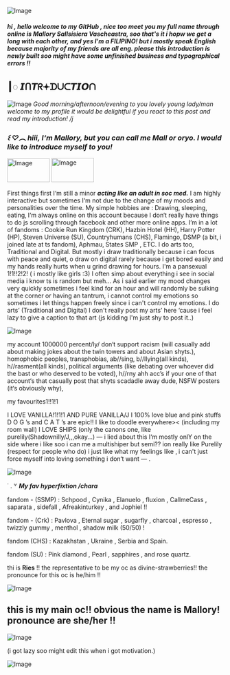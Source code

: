 
![Image](https://github.com/user-attachments/assets/7fe8701b-c697-4ad8-946f-69d68ff4601e)


###### ***hi , hello welcome to my GitHub , nice too meet you my full name through online is Mallory Sallsisiera Vascheastra, soo that's it i hopw we get a long with each other, and yes I'm a FILIPINO! but i mostly speak English because majority of my friends are all eng. please this introduction is newly built soo might have some unfinished business and typographical errors !!***

## ┃◌ 𝙄ᑎ𝙏ᖇ𖥔ᗪᑌᑕ𝙏𝙄𝙊ᑎ
![Image](https://github.com/user-attachments/assets/93a9496d-1d6c-41e3-b0b1-5a364746e173)
*Good morning/afternoon/evening to you lovely young lady/man welcome to my profile it would be delightful if you react to this post and read my introduction! /j*

### *꒰ ♡︵ hiii‚ I‘m Mallory‚ but you can call me Mall or oryo. I would like to introduce myself to you!*

<img width="99" height="55" alt="Image" src="https://github.com/user-attachments/assets/f3867843-7171-4fbb-8da7-32b0f791f305" /> <img width="99" height="56" alt="Image" src="https://github.com/user-attachments/assets/7139f3f9-f273-4a18-92f9-53e79d9a3a23" />

First things first I‘m still a minor ***acting like an adult in soc med.***
 I am highly interactive but sometimes I‘m not due to the change of my moods and personalities over the time.
My simple hobbies are : Drawing‚ sleeping‚ eating‚ 
I‘m always online on this account because I don‘t really have things to do js scrolling through facebook and other more online apps.
I’m in a lot of fandoms : Cookie Run Kingdom (CRK)‚ Hazbin Hotel (HH)‚ Harry Potter (HP)‚ Steven Universe (SU)‚ Countryhumans (CHS)‚ Flamingo‚ DSMP (a bit‚ i joined late at ts fandom)‚ Aphmau‚ States SMP , ETC.
I do arts too‚ Traditional and Digital. But mostly i draw traditionally because i can focus with peace and quiet‚ o draw on digital rarely because i get bored easily and my hands really hurts when u grind drawing for hours.
I'm a pansexual 1!1!!2!2!  ( i mostly like girls :3)
I often simp about everything i see in social media i know ts is random but meh...
As i said earlier my mood changes very quickly sometimes i feel kind for an hour and will randomly be sulking at the corner or having an tantrum, i cannot control my emotions so sometimes i let things happen freely since i can't control my emotions.
I do arts’ (Traditional and Digital) I don't really post my arts’ here ‘cause i feel lazy to give a caption to that art (js kidding I'm just shy to post it..)

![Image](https://github.com/user-attachments/assets/582fe876-f149-4065-81a7-1db49f01e124)

my account 1000000 percent/ly/ don‘t support racism (will casually add about making jokes about the twin towers and about Asian shyts.)‚
homophobic peoples‚
transphobias‚
ab//sing‚ 
b//llying(all kinds)‚
h//rasment(all kinds)‚
political arguments (like debating over whoever did the bast or who deserved to be voted)‚
h//rny ahh acc’s if your one of that account‘s that casually post that shyts scadadle away dude‚
NSFW posters (it‘s obviously why)‚

my favourites1!!1!1

I LOVE VANILLA!1!1!1 AND PURE VANILLA/J
I 100% love blue and pink stuffs
D O G ’s and C A T ’s are epic!!
I like to doodle everywhere>< (including my room wall)
I LOVE SHIPS (only the canons one, like purelily(Shadownilly/J,,,okay...) — i lied about this I‘m mostly onlY on the side where i like soo i can me a multishiper but semi?? ion really like Purelily (respect for people who do) i just like what my feelings like ‚ i can't just force myself into loving something i don‘t want — .

![Image](https://github.com/user-attachments/assets/8e2e4dad-d618-4974-a9ae-23835fb66d32)

˙ . ꒷ ***My fav hyperfixtion /chara***

fandom - (SSMP) : Schpood , Cynika , Elanuelo , fluxion , CallmeCass , saparata , sidefall , Afreakinturkey , and Jophiel !!

fandom - (Crk) : Pavlova , Eternal sugar , sugarfly , charcoal , espresso , twizzly gummy , menthol , shadow milk (50/50) !

fandom (CHS) : Kazakhstan , Ukraine , Serbia and Spain.

fandom (SU) : Pink diamond , Pearl , sapphires , and rose quartz.

thi is **Ries** !! the representative to be my oc as divine-strawberries!! the pronounce for this oc is he/him !! 

![Image](https://github.com/user-attachments/assets/b70d3c3e-f493-4990-b062-942d024c2ca0)

## this is my main oc!! obvious the name is Mallory! pronounce are she/her !!

![Image](https://github.com/user-attachments/assets/2c854afb-b971-4917-b95c-8b39849573eb)


(i got lazy soo might edit this when i got motivation.)

![Image](https://github.com/user-attachments/assets/600ed85e-ad7b-43ad-83dc-2f2dc809058a)
<!--
**divine-strawberries/divine-strawberries** is a ✨ _special_ ✨ repository because its `README.md` (this file) appears on your GitHub profile.

Here are some ideas to get you started:

- 🔭 I’m currently working on ...
- 🌱 I’m currently learning ...
- 👯 I’m looking to collaborate on ...
- 🤔 I’m looking for help with ...
- 💬 Ask me about ...
- 📫 How to reach me: ...
- 😄 Pronouns: ...
- ⚡ Fun fact: ...
-->
